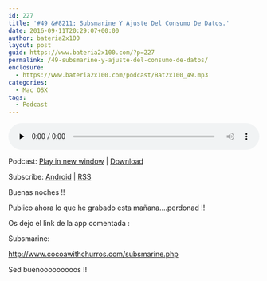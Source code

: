 ```yaml
---
id: 227
title: '#49 &#8211; Subsmarine Y Ajuste Del Consumo De Datos.'
date: 2016-09-11T20:29:07+00:00
author: bateria2x100
layout: post
guid: https://www.bateria2x100.com/?p=227
permalink: /49-subsmarine-y-ajuste-del-consumo-de-datos/
enclosure:
  - https://www.bateria2x100.com/podcast/Bat2x100_49.mp3
categories:
  - Mac OSX
tags:
  - Podcast
---
```

<div class="powerpress_player" id="powerpress_player_5898">
  <audio class="wp-audio-shortcode" id="audio-227-51" preload="none" style="width: 100%;" controls="controls"><source type="audio/mpeg" src="https://www.bateria2x100.com/podcast/Bat2x100_49.mp3?_=51" /><a href="https://www.bateria2x100.com/podcast/Bat2x100_49.mp3">https://www.bateria2x100.com/podcast/Bat2x100_49.mp3</a></audio>
</div>

<p class="powerpress_links powerpress_links_mp3">
  Podcast: <a href="https://www.bateria2x100.com/podcast/Bat2x100_49.mp3" class="powerpress_link_pinw" target="_blank" title="Play in new window" onclick="return powerpress_pinw('https://www.bateria2x100.com/?powerpress_pinw=227-podcast');" rel="nofollow">Play in new window</a> | <a href="https://www.bateria2x100.com/podcast/Bat2x100_49.mp3" class="powerpress_link_d" title="Download" rel="nofollow" download="Bat2x100_49.mp3">Download</a>
</p>

<p class="powerpress_links powerpress_subscribe_links">
  Subscribe: <a href="https://subscribeonandroid.com/www.bateria2x100.com/feed/podcast/" class="powerpress_link_subscribe powerpress_link_subscribe_android" title="Subscribe on Android" rel="nofollow">Android</a> | <a href="https://www.bateria2x100.com/feed/podcast/" class="powerpress_link_subscribe powerpress_link_subscribe_rss" title="Subscribe via RSS" rel="nofollow">RSS</a>
</p>

Buenas noches !!

Publico ahora lo que he grabado esta mañana&#8230;.perdonad !!

Os dejo el link de la app comentada :
  
Subsmarine:
  
<http://www.cocoawithchurros.com/subsmarine.php>

Sed buenooooooooos !!